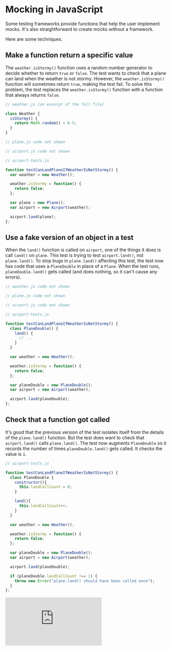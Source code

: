 # Mocking in JavaScript

Some testing frameworks provide functions that help the user implement mocks.  It's also straightforward to create mocks without a framework.

Here are some techniques.

## Make a function return a specific value

The `weather.isStormy()` function uses a random number generator to decide whether to return `true` or `false`.  The test wants to check that a plane can land when the weather is not stormy.  However, the `weather.isStormy()` function will sometimes return `true`, making the test fail.  To solve this problem, the test replaces the `weather.isStormy()` function with a function that always returns `false`.

```js
// weather.js (an excerpt of the full file)

class Weather {
  isStormy() {
    return Math.random() < 0.5;
  }
}

// plane.js code not shown

// airport.js code not shown

// airport-tests.js

function testCanLandPlaneIfWeatherIsNotStormy() {
  var weather = new Weather();

  weather.isStormy = function() {
    return false;
  };

  var plane = new Plane();
  var airport = new Airport(weather);

  airport.land(plane);
};
```

## Use a fake version of an object in a test

When the `land()` function is called on `airport`, one of the things it does is call `land()` on `plane`.  This test is trying to test `airport.land()`, not `plane.land()`. To stop bugs in `plane.land()` affecting this test, the test now has code that uses a `PlaneDouble` in place of a `Plane`.  When the test runs, `planeDouble.land()` gets called (and does nothing, so it can't cause any errors).

```js
// weather.js code not shown

// plane.js code not shown

// airport.js code not shown

// airport-tests.js

function testCanLandPlaneIfWeatherIsNotStormy() {
  class PlaneDouble() {
    land() {
      // ...
    }
  }

  var weather = new Weather();

  weather.isStormy = function() {
    return false;
  };

  var planeDouble = new PlaneDouble();
  var airport = new Airport(weather);

  airport.land(planeDouble);
};
```

## Check that a function got called

It's good that the previous version of the test isolates itself from the details of the `plane.land()` function.  But the test does want to check that `airport.land()` calls `plane.land()`.  The test now augments `PlaneDouble` so it records the number of times `planeDouble.land()` gets called.  It checks the value is `1`.

```js
// airport-tests.js

function testCanLandPlaneIfWeatherIsNotStormy() {
  class PlaneDouble {
    constructor(){
      this.landCallCount = 0;
    }

    land(){
      this.landCallCount++;
    }
  }

  var weather = new Weather();

  weather.isStormy = function() {
    return false;
  };

  var planeDouble = new PlaneDouble();
  var airport = new Airport(weather);

  airport.land(planeDouble);

  if (planeDouble.landCallCount !== 1) {
    throw new Error("plane.land() should have been called once");
  }
};
```


![Tracking pixel](https://githubanalytics.herokuapp.com/course/pills/mocking_in_javascript.md)
